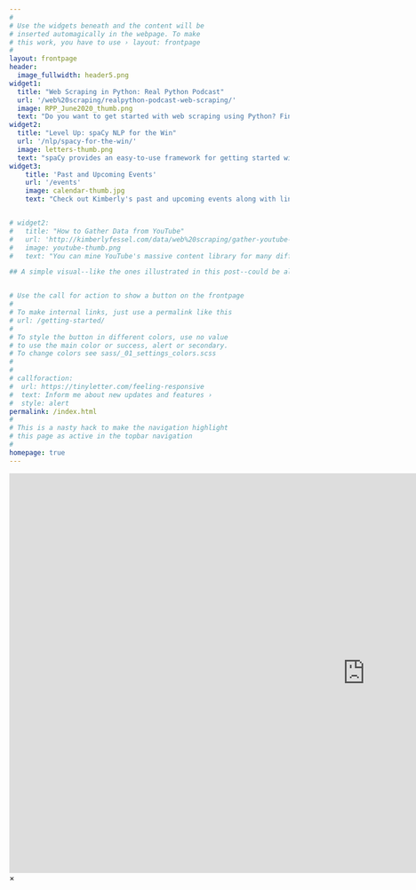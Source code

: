 ```yaml
---
#
# Use the widgets beneath and the content will be
# inserted automagically in the webpage. To make
# this work, you have to use › layout: frontpage
#
layout: frontpage
header:
  image_fullwidth: header5.png
widget1:
  title: "Web Scraping in Python: Real Python Podcast"
  url: '/web%20scraping/realpython-podcast-web-scraping/'
  image: RPP_June2020_thumb.png
  text: "Do you want to get started with web scraping using Python? Find out more in this Real Python podcast."
widget2:
  title: "Level Up: spaCy NLP for the Win"
  url: '/nlp/spacy-for-the-win/'
  image: letters-thumb.png
  text: "spaCy provides an easy-to-use framework for getting started with NLP.  This post covers the basics of spaCy and highlights its functionality on a small corpus of restaurant reviews." 
widget3:
    title: 'Past and Upcoming Events'
    url: '/events'
    image: calendar-thumb.jpg
    text: "Check out Kimberly's past and upcoming events along with links to conference materials and meeting recaps."


# widget2:
#   title: "How to Gather Data from YouTube"
#   url: 'http://kimberlyfessel.com/data/web%20scraping/gather-youtube-data/'
#   image: youtube-thumb.png
#   text: "You can mine YouTube's massive content library for many different types of data.  This post provides instructions for obtaining the videos themselves, the video transcripts, as well as YouTube search results."

## A simple visual--like the ones illustrated in this post--could be all you need to find a solution to your next interview math puzzle."


# Use the call for action to show a button on the frontpage
#
# To make internal links, just use a permalink like this
# url: /getting-started/
#
# To style the button in different colors, use no value
# to use the main color or success, alert or secondary.
# To change colors see sass/_01_settings_colors.scss
#
#
# callforaction:
#  url: https://tinyletter.com/feeling-responsive
#  text: Inform me about new updates and features ›
#  style: alert
permalink: /index.html
#
# This is a nasty hack to make the navigation highlight
# this page as active in the topbar navigation
#
homepage: true
---
```



<div id="videoModal" class="reveal-modal large" data-reveal="">
   <div class="flex-video widescreen vimeo" style="display: block;">
     <iframe width="1280" height="720" src="https://www.youtube.com/embed/3b5zCFSmVvU" frameborder="0" allowfullscreen></iframe>
   </div>
  <a class="close-reveal-modal">&#215;</a>
</div>

